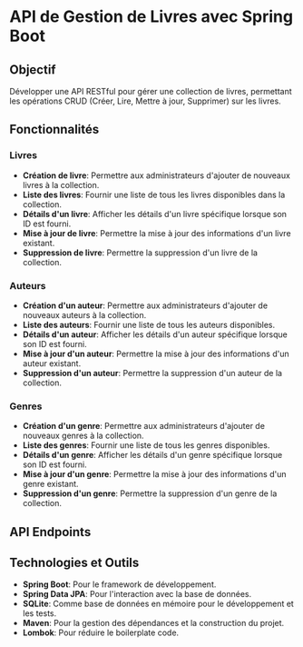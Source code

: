 ﻿# API de Gestion de Livres avec Spring Boot

## Objectif

Développer une API RESTful pour gérer une collection de livres, permettant les opérations CRUD (Créer, Lire, Mettre à jour, Supprimer) sur les livres.

## Fonctionnalités
### Livres
- **Création de livre**: Permettre aux administrateurs d'ajouter de nouveaux livres à la collection.
- **Liste des livres**: Fournir une liste de tous les livres disponibles dans la collection.
- **Détails d'un livre**: Afficher les détails d'un livre spécifique lorsque son ID est fourni.
- **Mise à jour de livre**: Permettre la mise à jour des informations d'un livre existant.
- **Suppression de livre**: Permettre la suppression d'un livre de la collection.

### Auteurs
- **Création d'un auteur**: Permettre aux administrateurs d'ajouter de nouveaux auteurs à la collection.
- **Liste des auteurs**: Fournir une liste de tous les auteurs disponibles.
- **Détails d'un auteur**: Afficher les détails d'un auteur spécifique lorsque son ID est fourni.
- **Mise à jour d'un auteur**: Permettre la mise à jour des informations d'un auteur existant.
- **Suppression d'un auteur**: Permettre la suppression d'un auteur de la collection.

### Genres
- **Création d'un genre**: Permettre aux administrateurs d'ajouter de nouveaux genres à la collection.
- **Liste des genres**: Fournir une liste de tous les genres disponibles.
- **Détails d'un genre**: Afficher les détails d'un genre spécifique lorsque son ID est fourni.
- **Mise à jour d'un genre**: Permettre la mise à jour des informations d'un genre existant.
- **Suppression d'un genre**: Permettre la suppression d'un genre de la collection.

## API Endpoints


## Technologies et Outils

- **Spring Boot**: Pour le framework de développement.
- **Spring Data JPA**: Pour l'interaction avec la base de données.
- **SQLite**: Comme base de données en mémoire pour le développement et les tests.
- **Maven**: Pour la gestion des dépendances et la construction du projet.
- **Lombok**: Pour réduire le boilerplate code.
